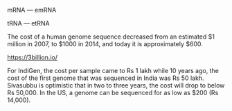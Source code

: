 mRNA — emRNA

tRNA — etRNA

The cost of a human genome sequence decreased from an estimated $1 million in 2007, to $1000 in 2014, and today it is approximately $600.

https://3billion.io/

For IndiGen, the cost per sample came to Rs 1 lakh while 10 years ago, the cost of the first genome that was sequenced in India was Rs 50 lakh. Sivasubbu is optimistic that in two to three years, the cost will drop to below Rs 50,000. In the US, a genome can be sequenced for as low as $200 (Rs 14,000).
